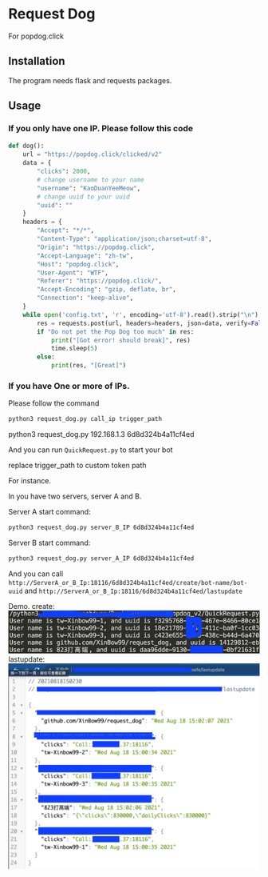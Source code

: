 # Request Dog

For popdog.click

## Installation

The program needs flask and requests packages.

## Usage

### If you only have one IP. Please follow this code
```python
def dog():
    url = "https://popdog.click/clicked/v2"
    data = {
        "clicks": 2000,
        # change username to your name
        "username": "KaoDuanYeeMeow",
        # change uuid to your uuid
        "uuid": ""
    }
    headers = {
        "Accept": "*/*",
        "Content-Type": "application/json;charset=utf-8",
        "Origin": "https://popdog.click",
        "Accept-Language": "zh-tw",
        "Host": "popdog.click",
        "User-Agent": "WTF",
        "Referer": "https://popdog.click/",
        "Accept-Encoding": "gzip, deflate, br",
        "Connection": "keep-alive",
    }
    while open('config.txt', 'r', encoding='utf-8').read().strip("\n") == "1":
        res = requests.post(url, headers=headers, json=data, verify=False).text
        if "Do not pet the Pop Dog too much" in res:
            print("[Got error! should break]", res)
            time.sleep(5)
        else:
            print(res, "[Great]")
```
### If you have  One or more of IPs.
Please follow the command
```bash
python3 request_dog.py call_ip trigger_path
```
python3 request_dog.py 192.168.1.3 6d8d324b4a11cf4ed

And you can run `QuickRequest.py` to start your bot

replace trigger_path to custom token path

For instance.

In you have two servers, server A and B.

Server A start command: 
```bash
python3 request_dog.py server_B_IP 6d8d324b4a11cf4ed
```
Server B start command: 
```bash
python3 request_dog.py server_A_IP 6d8d324b4a11cf4ed
```
And you can call `http://ServerA_or_B_Ip:18116/6d8d324b4a11cf4ed/create/bot-name/bot-uuid` and `http://ServerA_or_B_Ip:18116/6d8d324b4a11cf4ed/lastupdate`

Demo.
create:
![create](./create.png "create")
lastupdate:
![lastupdate](./lastupdate.png "lastupdate")


